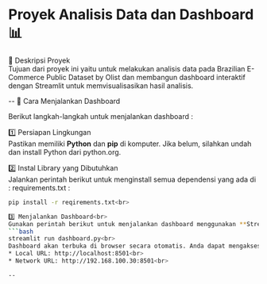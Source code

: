 # Proyek Analisis Data dan Dashboard 📊

📌 Deskripsi Proyek<br>
Tujuan dari proyek ini yaitu untuk melakukan analisis data pada Brazilian E-Commerce Public Dataset by Olist dan membangun dashboard interaktif dengan Streamlit untuk memvisualisasikan hasil analisis.

--
📎 Cara Menjalankan Dashboard<br> 

Berikut langkah-langkah untuk menjalankan dashboard :<br>

1️⃣ Persiapan Lingkungan<br>
Pastikan memiliki **Python** dan **pip** di komputer. Jika belum, silahkan undah dan install Python dari python.org.<br>

2️⃣ Instal Library yang Dibutuhkan<br>
Jalankan perintah berikut untuk menginstall semua dependensi yang ada di : requirements.txt :<br>
```bash
pip install -r reqirements.txt<br> 

3️⃣ Menjalankan Dashboard<br>
Gunakan perintah berikut untuk menjalankan dashboard menggunakan **Streamlit**:<br>
```bash
streamlit run dashboard.py<br>
Dashboard akan terbuka di browser secara otomatis. Anda dapat mengaksesnya melalui alamat berikut :<br>
* Local URL: http://localhost:8501<br>
* Network URL: http://192.168.100.30:8501<br>

-- 
